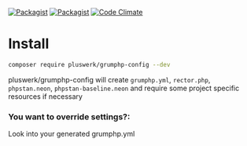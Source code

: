 [![Packagist](https://img.shields.io/packagist/v/pluswerk/grumphp-config.svg?style=flat-square)](https://packagist.org/packages/pluswerk/grumphp-config)
[![Packagist](https://img.shields.io/packagist/l/pluswerk/grumphp-config.svg?style=flat-square)](https://opensource.org/licenses/LGPL-3.0)
[![Code Climate](https://img.shields.io/codeclimate/maintainability/pluswerk/grumphp-xliff-task.svg?style=flat-square)](https://codeclimate.com/github/pluswerk/grumphp-xliff-task)

# Install

````bash
composer require pluswerk/grumphp-config --dev
````

pluswerk/grumphp-config will create `grumphp.yml`, `rector.php`, `phpstan.neon`, `phpstan-baseline.neon` and require some project specific resources if necessary 

### You want to override settings?:

Look into your generated grumphp.yml
